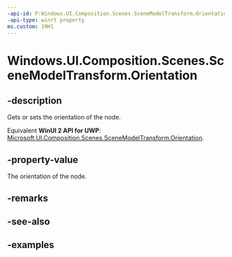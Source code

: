 ```yaml
---
-api-id: P:Windows.UI.Composition.Scenes.SceneModelTransform.Orientation
-api-type: winrt property
ms.custom: 19H1
---
```


<!-- Property syntax.
public Quaternion Orientation { get;  set; }
-->

# Windows.UI.Composition.Scenes.SceneModelTransform.Orientation

## -description

Gets or sets the orientation of the node.

Equivalent **WinUI 2 API for UWP**: [Microsoft.UI.Composition.Scenes.SceneModelTransform.Orientation](/windows/winui/api/microsoft.ui.composition.scenes.scenemodeltransform.orientation).

## -property-value

The orientation of the node.

## -remarks

## -see-also

## -examples

